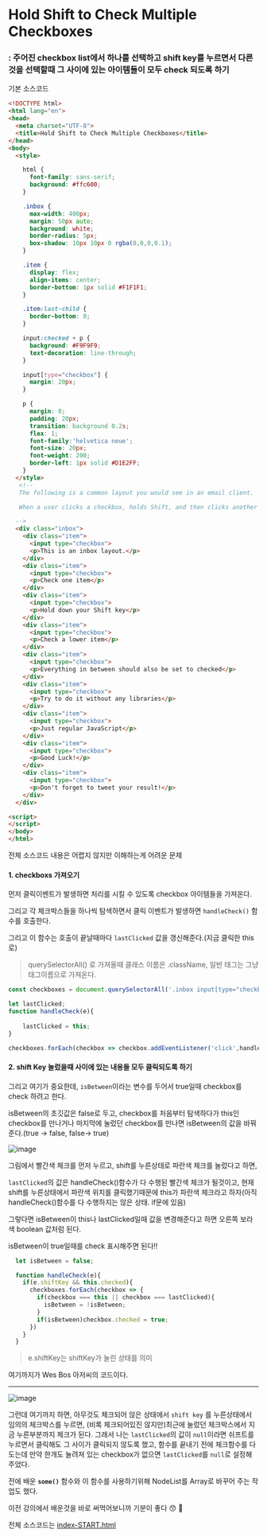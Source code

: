 # Hold Shift to Check Multiple Checkboxes

### : 주어진 checkbox list에서 하나를 선택하고 shift key를 누르면서 다른 것을 선택할때 그 사이에 있는 아이템들이 모두 check 되도록 하기

기본 소스코드

```html
<!DOCTYPE html>
<html lang="en">
<head>
  <meta charset="UTF-8">
  <title>Hold Shift to Check Multiple Checkboxes</title>
</head>
<body>
  <style>

    html {
      font-family: sans-serif;
      background: #ffc600;
    }

    .inbox {
      max-width: 400px;
      margin: 50px auto;
      background: white;
      border-radius: 5px;
      box-shadow: 10px 10px 0 rgba(0,0,0,0.1);
    }

    .item {
      display: flex;
      align-items: center;
      border-bottom: 1px solid #F1F1F1;
    }

    .item:last-child {
      border-bottom: 0;
    }

    input:checked + p {
      background: #F9F9F9;
      text-decoration: line-through;
    }

    input[type="checkbox"] {
      margin: 20px;
    }

    p {
      margin: 0;
      padding: 20px;
      transition: background 0.2s;
      flex: 1;
      font-family:'helvetica neue';
      font-size: 20px;
      font-weight: 200;
      border-left: 1px solid #D1E2FF;
    }
  </style>
   <!--
   The following is a common layout you would see in an email client.

   When a user clicks a checkbox, holds Shift, and then clicks another checkbox a few rows down, all the checkboxes inbetween those two checkboxes should be checked.

  -->
  <div class="inbox">
    <div class="item">
      <input type="checkbox">
      <p>This is an inbox layout.</p>
    </div>
    <div class="item">
      <input type="checkbox">
      <p>Check one item</p>
    </div>
    <div class="item">
      <input type="checkbox">
      <p>Hold down your Shift key</p>
    </div>
    <div class="item">
      <input type="checkbox">
      <p>Check a lower item</p>
    </div>
    <div class="item">
      <input type="checkbox">
      <p>Everything in between should also be set to checked</p>
    </div>
    <div class="item">
      <input type="checkbox">
      <p>Try to do it without any libraries</p>
    </div>
    <div class="item">
      <input type="checkbox">
      <p>Just regular JavaScript</p>
    </div>
    <div class="item">
      <input type="checkbox">
      <p>Good Luck!</p>
    </div>
    <div class="item">
      <input type="checkbox">
      <p>Don't forget to tweet your result!</p>
    </div>
  </div>

<script>
</script>
</body>
</html>

```



전체 소스코드 내용은 어렵지 않지만 이해하는게 어려운 문제



#### 1. checkboxs 가져오기

먼저 클릭이벤트가 발생하면 처리를 시킬 수 있도록 checkbox 아이템들을 가져온다.

그리고 각 체크박스들을 하나씩 탐색하면서 클릭 이벤트가 발생하면 `handleCheck()` 함수를 호출한다.

그리고 이 함수는 호출이 끝날때마다 `lastClicked` 값을 갱신해준다.(지금 클릭한 this로)

>  querySelectorAll() 로 가져올때 클래스 이름은 .className, 일반 태그는 그냥 태그이름으로 가져온다.

```javascript
const checkboxes = document.querySelectorAll('.inbox input[type="checkbox"]');

let lastClicked;
function handleCheck(e){
    
	lastClicked = this;    
}

checkboxes.forEach(checkbox => checkbox.addEventListener('click',handleCheck);
```



#### 2. shift Key 눌렀을때 사이에 있는 내용들 모두 클릭되도록 하기

그리고 여기가 중요한데, `isBetween`이라는 변수를 두어서 true일때 checkbox를 check 하려고 한다.

isBetween의 초깃값은 false로 두고, checkbox를 처음부터 탐색하다가 this인 checkbox를 만나거나 마지막에 눌렀던 checkbox를 만나면 isBetween의 값을 바꿔준다.(true -> false, false-> true)

![image](https://user-images.githubusercontent.com/30755941/77856463-5a788300-7232-11ea-926a-a76d4dcc5018.png)

그림에서 빨간색 체크를 먼저 누르고, shift를 누른상태로 파란색 체크를 눌렀다고 하면,

`lastClicked`의 값은 handleCheck()함수가 다 수행된 빨간색 체크가 될것이고, 현재 shift를 누른상태에서 파란색 위치를 클릭했기때문에 this가 파란색 체크라고 하자(아직 handleCheck()함수를 다 수행하지는 않은 상태. if문에 있음)

그렇다면 isBetween이 this나 lastClicked일때 값을 변경해준다고 하면 오른쪽 보라색 boolean 값처럼 된다.

isBetween이 true일때를 check 표시해주면 된다!!

```javascript
  let isBetween = false;

  function handleCheck(e){ 
    if(e.shiftKey && this.checked){
      checkboxes.forEach(checkbox => {
        if(checkbox === this || checkbox === lastClicked){
          isBetween = !isBetween;
        }
        if(isBetween)checkbox.checked = true;
      })
    }
  }
```

> e.shiftKey는 shiftKey가 눌린 상태를 의미



여기까지가 Wes Bos 아저씨의 코드이다.



___

![image](https://user-images.githubusercontent.com/30755941/77856633-6dd81e00-7233-11ea-8a1d-bf3b6e091752.png)



그런데 여기까지 하면, 아무것도 체크되어 않은 상태에서 `shift key` 를 누른상태에서 임의의 체크박스를 누르면, (비록 체크되어있진 않지만)최근에 눌렀던 체크박스에서 지금 누른부분까지 체크가 된다. 그래서 나는 `lastClicked`의 값이 `null`이라면 쉬프트를 누르면서 클릭해도 그 사이가 클릭되지 않도록 했고, 함수를 끝내기 전에 체크함수를 다 도는데 만약 한개도 눌려져 있는 checkbox가 없으면 `lastClicked`를 `null`로 설정해 주었다.

전에 배운 __`some()`__ 함수와 이 함수를 사용하기위해 NodeList를 Array로 바꾸어 주는 작업도 했다.

이전 강의에서 배운것을 바로 써먹어보니까 기분이 좋다  :kissing_smiling_eyes: :sparkling_heart:





전체 소스코드는 [index-START.html](https://github.com/jingnee/JavaScript30/blob/master/10_Hold%20Shift%20to%20Check%20Multiple%20Checkboxes/index-START.html)

